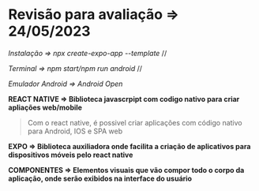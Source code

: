 # Revisão para avaliação => 24/05/2023

*Instalação => npx create-expo-app --template* //

*Terminal => npm start/npm run android* //

*Emulador Android => Android Open*

**REACT NATIVE =>  Biblioteca javascrpipt com codigo nativo para criar apliações web/mobile**
> Com o react native, é possivel criar aplicações com código nativo para Android, IOS e SPA web

**EXPO => Biblioteca auxiliadora onde facilita a criação de aplicativos para dispositivos móveis pelo react native**

**COMPONENTES => Elementos visuais que vão compor todo o corpo da aplicação, onde serão exibidos na interface do usuário**

